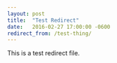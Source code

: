 ```yaml
---
layout: post
title:  "Test Redirect"
date:   2016-02-27 17:00:00 -0600
redirect_from: /test-thing/
---
```


This is a test redirect file.